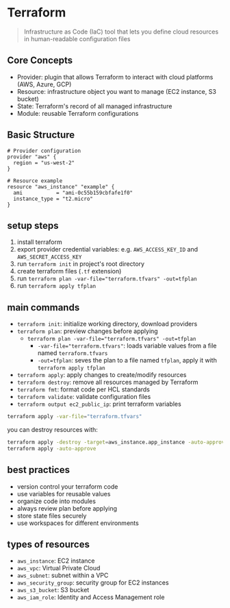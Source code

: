 
# Terraform

> Infrastructure as Code (IaC) tool that lets you define cloud resources in human-readable configuration files

## Core Concepts

- Provider: plugin that allows Terraform to interact with cloud platforms (AWS, Azure, GCP)
- Resource: infrastructure object you want to manage (EC2 instance, S3 bucket)
- State: Terraform's record of all managed infrastructure
- Module: reusable Terraform configurations

## Basic Structure

```hcl
# Provider configuration
provider "aws" {
  region = "us-west-2"
}

# Resource example
resource "aws_instance" "example" {
  ami           = "ami-0c55b159cbfafe1f0"
  instance_type = "t2.micro"
}
```

## setup steps

1. install terraform
1. export provider credential variables: e.g. `AWS_ACCESS_KEY_ID` and `AWS_SECRET_ACCESS_KEY`
1. run `terraform init` in project's root directory
1. create terraform files (`.tf` extension)
1. run `terraform plan -var-file="terraform.tfvars" -out=tfplan`
1. run `terraform apply tfplan`

## main commands

- `terraform init`: initialize working directory, download providers
- `terraform plan`: preview changes before applying
  - `terraform plan -var-file="terraform.tfvars" -out=tfplan`
    - `-var-file="terraform.tfvars"`: loads variable values from a file named `terraform.tfvars`
    - `-out=tfplan`: seves the plan to a file named `tfplan`, apply it with `terraform apply tfplan`
- `terraform apply`: apply changes to create/modify resources
- `terraform destroy`: remove all resources managed by Terraform
- `terraform fmt`: format code per HCL standards
- `terraform validate`: validate configuration files
- `terraform output ec2_public_ip`: print terraform variables

```bash
terraform apply -var-file="terraform.tfvars"
```

you can destroy resources with:

```bash
terraform apply -destroy -target=aws_instance.app_instance -auto-approve
terraform apply -auto-approve
```

## best practices

- version control your terraform code
- use variables for reusable values
- organize code into modules
- always review plan before applying
- store state files securely
- use workspaces for different environments

## types of resources

- `aws_instance`: EC2 instance
- `aws_vpc`: Virtual Private Cloud
- `aws_subnet`: subnet within a VPC
- `aws_security_group`: security group for EC2 instances
- `aws_s3_bucket`: S3 bucket
- `aws_iam_role`: Identity and Access Management role
